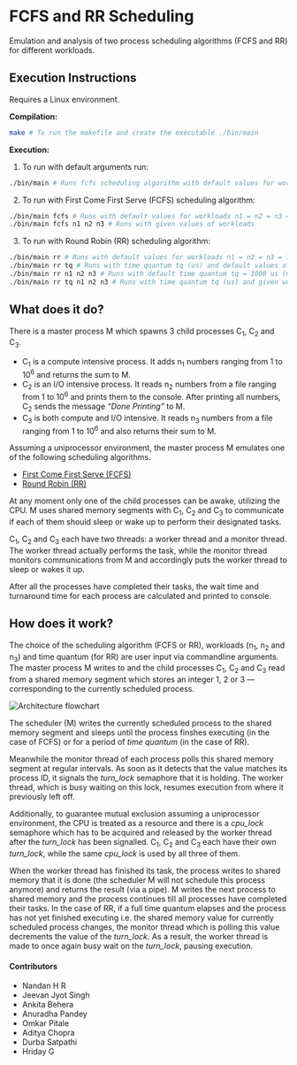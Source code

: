 # FCFS and RR Scheduling
Emulation and analysis of two process scheduling algorithms (FCFS and RR) for different workloads.

## Execution Instructions

Requires a Linux environment.

**Compilation:**
```sh
make # To run the makefile and create the executable ./bin/main
```

**Execution:**
1. To run with default arguments run:

```sh
./bin/main # Runs fcfs scheduling algorithm with default values for workloads n1 = n2 = n3 = 1000
```

2. To run with First Come First Serve (FCFS) scheduling algorithm:
```sh
./bin/main fcfs # Runs with default values for workloads n1 = n2 = n3 = 1000
./bin/main fcfs n1 n2 n3 # Runs with given values of workloads
```

3. To run with Round Robin (RR) scheduling algorithm:
```sh
./bin/main rr # Runs with default values for workloads n1 = n2 = n3 = 1000 and time quantum tq = 1000 us (micro-seconds)
./bin/main rr tq # Runs with time quantum tq (us) and default values of workloads n1 = n2 = n3 = 1000 
./bin/main rr n1 n2 n3 # Runs with default time quantum tq = 1000 us (micro-seconds) and given workloads
./bin/main rr tq n1 n2 n3 # Runs with time quantum tq (us) and given workloads
```

## What does it do?
There is a master process M which spawns 3 child processes C<sub>1</sub>, C<sub>2</sub> and C<sub>3</sub>. 
* C<sub>1</sub> is a compute intensive process. It adds n<sub>1</sub> numbers ranging from 1 to 10<sup>6</sup> and returns the sum to M.
* C<sub>2</sub> is an I/O intensive process. It reads n<sub>2</sub> numbers from a file ranging from 1 to 10<sup>6</sup> and prints them to the console. After printing all numbers, C<sub>2</sub> sends the message *“Done Printing”* to M.
* C<sub>3</sub> is both compute and I/O intensive. It reads n<sub>3</sub> numbers from a file ranging from 1 to 10<sup>6</sup> and also returns their sum to M.

Assuming a uniprocessor environment, the master process M emulates one of the following scheduling algorithms.
* [First Come First Serve (FCFS)](https://en.wikipedia.org/wiki/Scheduling_(computing)#First_come,_first_served)
* [Round Robin (RR)](https://en.wikipedia.org/wiki/Scheduling_(computing)#Round-robin_scheduling)

At any moment only one of the child processes can be awake, utilizing the CPU. M uses shared memory segments with C<sub>1</sub>, C<sub>2</sub> and C<sub>3</sub> to communicate if each of them should sleep or wake up to perform their designated tasks.

C<sub>1</sub>, C<sub>2</sub> and C<sub>3</sub> each have two threads: a worker thread and a monitor thread. The worker thread actually performs the task, while the monitor thread monitors communications from M and accordingly puts the worker thread to sleep or wakes it up.

After all the processes have completed their tasks, the wait time and turnaround time for each process are calculated and printed to console.

## How does it work?
The choice of the scheduling algorithm (FCFS or RR), workloads (n<sub>1</sub>, n<sub>2</sub> and n<sub>3</sub>) and time quantum (for RR) are user input via commandline arguments. The master process M writes to and the child processes C<sub>1</sub>, C<sub>2</sub> and C<sub>3</sub> read from a shared memory segment which stores an integer 1, 2 or 3 — corresponding to the currently scheduled process.

![Architecture flowchart](https://user-images.githubusercontent.com/55075129/142473934-377d0763-3527-4fe5-87b4-bb225615e658.png)

The scheduler (M) writes the currently scheduled process to the shared memory segment and sleeps until the process finshes executing (in the case of FCFS) or for a period of *time quantum* (in the case of RR).

Meanwhile the monitor thread of each process polls this shared memory segment at regular intervals. As soon as it detects that the value matches its process ID, it signals the *turn_lock* semaphore that it is holding. The worker thread, which is busy waiting on this lock, resumes execution from where it previously left off.

Additionally, to guarantee mutual exclusion assuming a uniprocessor environment, the CPU is treated as a resource and there is a *cpu_lock* semaphore which has to be acquired and released by the worker thread after the *turn_lock* has been signalled. C<sub>1</sub>, C<sub>2</sub> and C<sub>3</sub> each have their own *turn_lock*, while the same *cpu_lock* is used by all three of them.

When the worker thread has finished its task, the process writes to shared memory that it is done (the scheduler M will not schedule this process anymore) and returns the result (via a pipe). M writes the next process to shared memory and the process continues till all processes have completed their tasks.
In the case of RR, if a full time quantum elapses and the process has not yet finished executing i.e. the shared memory value for currently scheduled process changes, the monitor thread which is polling this value decrements the value of the *turn_lock*. As a result, the worker thread is made to once again busy wait on the *turn_lock*, pausing execution.


#### Contributors
* Nandan H R       
* Jeevan Jyot Singh
* Ankita Behera    
* Anuradha Pandey  
* Omkar Pitale     
* Aditya Chopra    
* Durba Satpathi   
* Hriday G         
